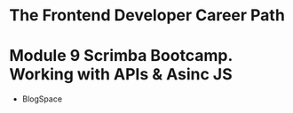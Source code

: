 # The Frontend Developer Career Path

# Module 9 Scrimba Bootcamp. Working with APIs & Asinc JS

- BlogSpace
